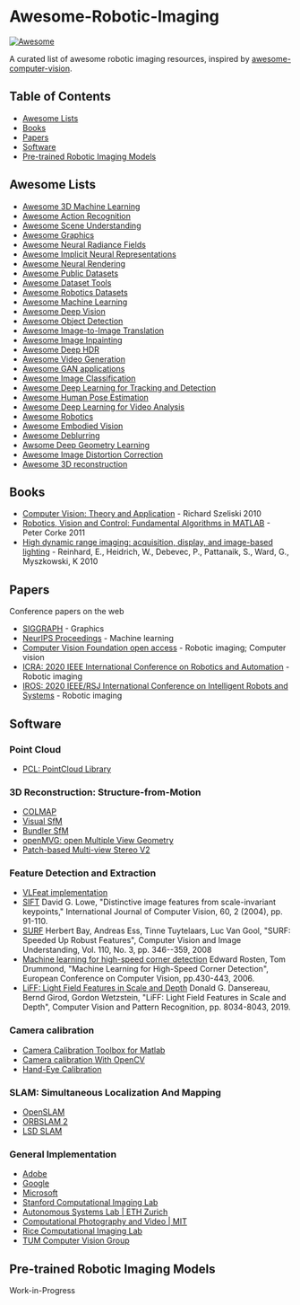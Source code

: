 # Awesome-Robotic-Imaging
[![Awesome](https://awesome.re/badge.svg)](https://awesome.re)


A curated list of awesome robotic imaging resources, inspired by [awesome-computer-vision](https://github.com/jbhuang0604/awesome-computer-vision). 

## Table of Contents
* [Awesome Lists](https://github.com/avie00/Awesome-Robotic-Imaging/#Awesome_Lists)
* [Books](https://github.com/avie00/Awesome-Robotic-Imaging/#Books)
* [Papers](https://github.com/avie00/Awesome-Robotic-Imaging/#Papers)
* [Software](https://github.com/avie00/Awesome-Robotic-Imaging/#Software)
* [Pre-trained Robotic Imaging Models](https://github.com/avie00/Awesome-Robotic-Imaging/#Pre-trained_Robotic_Imaging_Models)

## Awesome Lists
* [Awesome 3D Machine Learning](https://github.com/timzhang642/3D-Machine-Learning)
* [Awesome Action Recognition](https://github.com/jinwchoi/awesome-action-recognition)
* [Awesome Scene Understanding](https://github.com/bertjiazheng/awesome-scene-understanding)
* [Awesome Graphics](https://github.com/ericjang/awesome-graphics)
* [Awesome Neural Radiance Fields](https://github.com/yenchenlin/awesome-NeRF)
* [Awesome Implicit Neural Representations](https://github.com/vsitzmann/awesome-implicit-representations)
* [Awesome Neural Rendering](https://github.com/weihaox/awesome-neural-rendering)
* [Awesome Public Datasets](https://github.com/awesomedata/awesome-public-datasets)
* [Awesome Dataset Tools](https://github.com/jsbroks/awesome-dataset-tools)
* [Awesome Robotics Datasets](https://github.com/sunglok/awesome-robotics-datasets)
* [Awesome Machine Learning](https://github.com/josephmisiti/awesome-machine-learning)
* [Awesome Deep Vision](https://github.com/kjw0612/awesome-deep-vision)
* [Awesome Object Detection](https://github.com/amusi/awesome-object-detection)
* [Awesome Image-to-Image Translation](https://github.com/weihaox/awesome-image-translation)
* [Awesome Image Inpainting](https://github.com/1900zyh/Awesome-Image-Inpainting)
* [Awesome Deep HDR](https://github.com/vinthony/awesome-deep-hdr)
* [Awesome Video Generation](https://github.com/matthewvowels1/Awesome-Video-Generation)
* [Awesome GAN applications](https://github.com/nashory/gans-awesome-applications)
* [Awesome Image Classification](https://github.com/weiaicunzai/awesome-image-classification)
* [Awesome Deep Learning for Tracking and Detection](https://github.com/abhineet123/Deep-Learning-for-Tracking-and-Detection)
* [Awesome Human Pose Estimation](https://github.com/wangzheallen/awesome-human-pose-estimation)
* [Awesome Deep Learning for Video Analysis](https://github.com/HuaizhengZhang/Awsome-Deep-Learning-for-Video-Analysis)
* [Awesome Robotics](https://github.com/kiloreux/awesome-robotics)
* [Awesome Embodied Vision](https://github.com/ChanganVR/awesome-embodied-vision)
* [Awesome Deblurring](https://github.com/subeeshvasu/Awesome-Deblurring)
* [Awsome Deep Geometry Learning](https://github.com/subeeshvasu/Awsome_Deep_Geometry_Learning)
* [Awesome Image Distortion Correction](https://github.com/subeeshvasu/Awesome-Image-Distortion-Correction)
* [Awesome 3D reconstruction](https://github.com/openMVG/awesome_3DReconstruction_list)

## Books
* [Computer Vision: Theory and Application](http://szeliski.org/Book/) - Richard Szeliski 2010 
* [Robotics, Vision and Control: Fundamental Algorithms in MATLAB](https://link.springer.com/book/10.1007/978-3-642-20144-8) - Peter Corke 2011
* [High dynamic range imaging: acquisition, display, and image-based lighting](https://www.amazon.com/High-Dynamic-Range-Imaging-Second/dp/012374914X) - Reinhard, E., Heidrich, W., Debevec, P., Pattanaik, S., Ward, G., Myszkowski, K 2010

## Papers
Conference papers on the web
* [SIGGRAPH](https://dl.acm.org/) - Graphics
* [NeurIPS Proceedings](https://proceedings.neurips.cc//) - Machine learning
* [Computer Vision Foundation open access](https://openaccess.thecvf.com/menu) - Robotic imaging; Computer vision
* [ICRA: 2020 IEEE International Conference on Robotics and Automation](https://github.com/PaoPaoRobot/ICRA2020-paper-list) - Robotic imaging
* [IROS: 2020 IEEE/RSJ International Conference on Intelligent Robots and Systems](https://github.com/PaoPaoRobot/IROS2020-paper-list) - Robotic imaging

## Software
### Point Cloud
* [PCL: PointCloud Library](https://pointclouds.org/)

### 3D Reconstruction: Structure-from-Motion
* [COLMAP](https://colmap.github.io/)
* [Visual SfM](http://ccwu.me/vsfm/)
* [Bundler SfM](https://www.cs.cornell.edu/~snavely/bundler/)
* [openMVG: open Multiple View Geometry](http://imagine.enpc.fr/~moulonp/openMVG/)
* [Patch-based Multi-view Stereo V2](https://www.di.ens.fr/pmvs/)

### Feature Detection and Extraction
* [VLFeat implementation](https://www.vlfeat.org/) 
* [SIFT](https://www.cs.ubc.ca/~lowe/keypoints/) David G. Lowe, "Distinctive image features from scale-invariant keypoints," International Journal of Computer Vision, 60, 2 (2004), pp. 91-110.
* [SURF](https://people.ee.ethz.ch/~surf/) Herbert Bay, Andreas Ess, Tinne Tuytelaars, Luc Van Gool, "SURF: Speeded Up Robust Features", Computer Vision and Image Understanding, Vol. 110, No. 3, pp. 346--359, 2008
* [Machine learning for high-speed corner detection](https://www.edwardrosten.com/work/rosten_2006_machine.pdf) Edward Rosten, Tom Drummond, "Machine Learning for High-Speed Corner Detection", European Conference on Computer Vision, pp.430-443, 2006.
* [LiFF: Light Field Features in Scale and Depth](https://github.com/doda42/LiFF) Donald G. Dansereau, Bernd Girod, Gordon Wetzstein, "LiFF: Light Field Features in Scale and Depth", Computer Vision and Pattern Recognition, pp. 8034-8043, 2019.

### Camera calibration
* [Camera Calibration Toolbox for Matlab](http://www.vision.caltech.edu/bouguetj/calib_doc/)
* [Camera calibration With OpenCV](https://docs.opencv.org/master/dc/dbb/tutorial_py_calibration.html)
* [Hand-Eye Calibration](https://github.com/ZacharyTaylor/Camera-to-Arm-Calibration)

### SLAM: Simultaneous Localization And Mapping
* [OpenSLAM](https://openslam-org.github.io/)
* [ORBSLAM 2](https://github.com/raulmur/ORB_SLAM2)
* [LSD SLAM](https://github.com/tum-vision/lsd_slam)

### General Implementation
* [Adobe](https://github.com/adobe)
* [Google](https://github.com/google)
* [Microsoft](https://github.com/microsoft)
* [Stanford Computational Imaging Lab](https://github.com/computational-imaging)
* [Autonomous Systems Lab | ETH Zurich](https://github.com/ethz-asl)
* [Computational Photography and Video | MIT](https://projects.csail.mit.edu/photo/)
* [Rice Computational Imaging Lab](https://computationalimaging.rice.edu/code/)
* [TUM Computer Vision Group](https://github.com/tum-vision)

## Pre-trained Robotic Imaging Models
Work-in-Progress
